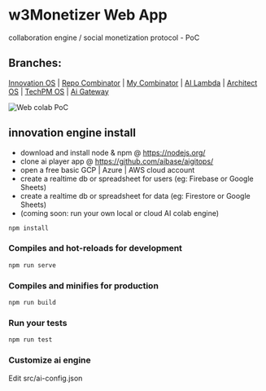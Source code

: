 # w3Monetizer Web App

collaboration engine / social monetization protocol - PoC

## Branches:

[Innovation OS](https://InnovationOS.web.app/) |
[Repo Combinator](https://repoCombinator.web.app/) |
[My Combinator](https://myCombinator.web.app/) |
[AI Lambda](https://ailambda.web.app/) |
[Architect OS](https://ArchitectOS.web.app/) |
[TechPM OS](https://TechPMOS.web.app/) |
[Ai Gateway](https://aigateway.web.app/)

![Web colab PoC](ai-colab-engine-PoC-animated.gif)

## innovation engine install

- download and install node & npm @ https://nodejs.org/
- clone ai player app @ https://github.com/aibase/aigitops/
- open a free basic GCP | Azure | AWS cloud account
- create a realtime db or spreadsheet for users (eg: Firebase or Google Sheets)
- create a realtime db or spreadsheet for data (eg: Firestore or Google Sheets)
- (coming soon: run your own local or cloud AI colab engine)

```
npm install
```

### Compiles and hot-reloads for development

```
npm run serve
```

### Compiles and minifies for production

```
npm run build
```

### Run your tests

```
npm run test
```

### Customize ai engine

Edit src/ai-config.json
